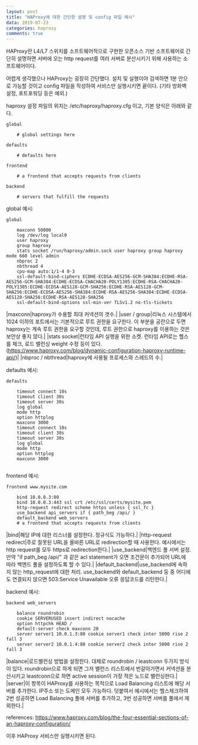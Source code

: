 ```yaml
---
layout: post
title: "HAProxy에 대한 간단한 설명 및 config 파일 예시"
data: 2019-07-23
categories: haproxy
comments: true
---
```


HAProxy란 L4/L7 스위치를 소프트웨어적으로 구현한 오픈소스 기반 소프트웨어로 간단히 설명하면 서버에 오는 http request를 여러 서버로 분산시키기 위해 사용하는 소프트웨어이다.

어렵게 생각했으나 HAProxy는 굉장히 간단했다. 설치 및 실행이야 검색하면 1분 안으로 가능할 것이고 config 파일을 작성하여 서비스만 실행시키면 끝이다. (기타 방화벽 설정, 포트포워딩 등은 예외.)

haproxy 설정 파일의 위치는 /etc/haproxy/haproxy.cfg 이고, 기본 양식은 아래와 같다.
 
```
global

    # global settings here

defaults

    # defaults here

frontend

    # a frontend that accepts requests from clients

backend

    # servers that fulfill the requests
 ```

global 예시:

```
global

    maxconn 50000
    log /dev/log local0
    user haproxy
    group haproxy
    stats socket /run/haproxy/admin.sock user haproxy group haproxy mode 660 level admin
    nbproc 2
    nbthread 4
    cpu-map auto:1/1-4 0-3
    ssl-default-bind-ciphers ECDHE-ECDSA-AES256-GCM-SHA384:ECDHE-RSA-AES256-GCM-SHA384:ECDHE-ECDSA-CHACHA20-POLY1305:ECDHE-RSA-CHACHA20-POLY1305:ECDHE-ECDSA-AES128-GCM-SHA256:ECDHE-RSA-AES128-GCM-SHA256:ECDHE-ECDSA-AES256-SHA384:ECDHE-RSA-AES256-SHA384:ECDHE-ECDSA-AES128-SHA256:ECDHE-RSA-AES128-SHA256
    ssl-default-bind-options ssl-min-ver TLSv1.2 no-tls-tickets
``` 

|maxconn|haproxy가 수용할 최대 커넥션의 갯수.|
|user / group|리눅스 시스템에서 1024 이하의 포트에서는 기본적으로 루트 권한을 요구한다. 이 부분을 공란으로 두면 haproxy는 계속 루트 권한을 요구할 것인데, 루트 권한으로 haproxy를 이용하는 것은 보안상 좋지 않다.|
|stats socket|런타임 API 실행을 위한 소켓. 런타임 API로는 헬스를 체크, 로드 밸런싱 weight 수정 등이 있다.(https://www.haproxy.com/blog/dynamic-configuration-haproxy-runtime-api/)|
|nbproc / nbthread|haproxy에 사용될 프로세스와 스레드의 수.|

defaults 예시:

```
defaults

    timeout connect 10s
    timeout client 30s
    timeout server 30s
    log global
    mode http
    option httplog
    maxconn 3000
    timeout connect 10s
    timeout client 30s
    timeout server 30s
    log global
    mode http
    option httplog
    maxconn 3000
 
```

frontend 예시:

``` 
frontend www.mysite.com

    bind 10.0.0.3:80
    bind 10.0.0.3:443 ssl crt /etc/ssl/certs/mysite.pem
    http-request redirect scheme https unless { ssl_fc }
    use_backend api_servers if { path_beg /api/ }
    default_backend web_servers
    # a frontend that accepts requests from clients
``` 

|bind|해당 IP에 대한 리스너를 설정한다. 정규식도 가능하다.|
|http-request redirect|주로 잘못된 URL을 올바른 URL로 redirection할 때 사용한다. 예시에서는 http request를 모두 https로 redirection한다.|
|use_backend|백엔드 풀 서버 설정. 만약 "if path_beg /api/" 과 같은 acl statement가 오면 조건문이 추가되어 URL에 따라 백엔드 풀을 설정하도록 할 수 있다.|
|default_backend|use_backend에 속하지 않는 http_request에 대한 처리. use_backend와 default_backend 둥 중 어디에도 연결되지 않으면 503:Service Unavailable 오류 응답코드를 리턴한다.|


backend 예시:

```
backend web_servers

    balance roundrobin
    cookie SERVERUSED insert indirect nocache
    option httpchk HEAD /
    default-server check maxconn 20
    server server1 10.0.1.3:80 cookie server1 check inter 5000 rise 2 fall 3
    server server2 10.0.1.4:80 cookie server2 check inter 5000 rise 2 fall 3
```

|balance|로드밸런싱 방법을 설정한다. 대체로 roundrobin / leastconn 두가지 방식이 있다. roundrobin으로 하게 되면 그저 밸런스 리스트에서 번갈아가면서 커넥션을 분산시키고 leastconn으로 하면 active session이 가장 적은 노드로 밸런싱한다.|
|server|이 항목이 HAProxy를 사용하는 목적으로 Load Balancing 리스트에 해당 서버를 추가한다. IP주소 또는 도메인 모두 가능하다. 덧붙여서 예시에서는 헬스체크하여 2번 성공하면 Load Balancing 풀에 서버를 추가하고, 3번 성공하면 서버를 풀에서 제외한다.|

references: https://www.haproxy.com/blog/the-four-essential-sections-of-an-haproxy-configuration/

이후 HAProxy 서비스만 실행시키면 된다.
